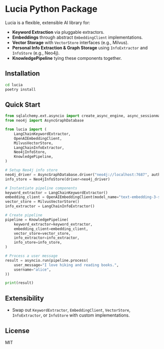 # Lucia Python Package

Lucia is a flexible, extensible AI library for:

- **Keyword Extraction** via pluggable extractors.
- **Embeddings** through abstract `EmbeddingClient` implementations.
- **Vector Storage** with `VectorStore` interfaces (e.g., Milvus).
- **Personal Info Extraction & Graph Storage** using `InfoExtractor` and `InfoStore` (e.g., Neo4j).
- **KnowledgePipeline** tying these components together.

## Installation

```bash
cd lucia
poetry install
```

## Quick Start

```python
from sqlalchemy.ext.asyncio import create_async_engine, async_sessionmaker
from neo4j import AsyncGraphDatabase

from lucia import (
    LangChainKeywordExtractor,
    OpenAIEmbeddingClient,
    MilvusVectorStore,
    LangChainInfoExtractor,
    Neo4jInfoStore,
    KnowledgePipeline,
)

# Setup Neo4j info store
neo4j_driver = AsyncGraphDatabase.driver("neo4j://localhost:7687", auth=("neo4j", "password"))
info_store = Neo4jInfoStore(driver=neo4j_driver)

# Instantiate pipeline components
keyword_extractor = LangChainKeywordExtractor()
embedding_client = OpenAIEmbeddingClient(model_name="text-embedding-3-small")
vector_store = MilvusVectorStore()
info_extractor = LangChainInfoExtractor()

# Create pipeline
pipeline = KnowledgePipeline(
    keyword_extractor=keyword_extractor,
    embedding_client=embedding_client,
    vector_store=vector_store,
    info_extractor=info_extractor,
    info_store=info_store,
)

# Process a user message
result = asyncio.run(pipeline.process(
    user_message="I love hiking and reading books.",
    username="alice",
))

print(result)
```

## Extensibility

- Swap out `KeywordExtractor`, `EmbeddingClient`, `VectorStore`, `InfoExtractor`, or `InfoStore` with custom implementations.

## License

MIT 